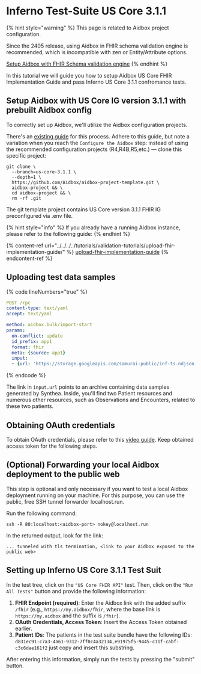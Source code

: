 # Inferno Test-Suite US Core 3.1.1

{% hint style="warning" %}
This page is related to Aidbox project configuration.

Since the 2405 release, using Aidbox in FHIR schema validation engine is recommended, which is incompatible with zen or Entity/Attribute options.

[Setup Aidbox with FHIR Schema validation engine](broken-reference/)
{% endhint %}

In this tutorial we will guide you how to setup Aidbox US Core FHIR Implementation Guide and pass Inferno US Core 3.1.1 confromance tests.

## Setup Aidbox with US Core IG version 3.1.1 with prebuilt Aidbox config

To correctly set up Aidbox, we'll utilize the Aidbox configuration projects.

There's an [existing guide](broken-reference/) for this process. Adhere to this guide, but note a variation when you reach the `Configure the Aidbox` step: instead of using the recommended configuration projects (R4,R4B,R5,etc.) — clone this specific project:

```
git clone \
  --branch=us-core-3.1.1 \
  --depth=1 \
  https://github.com/Aidbox/aidbox-project-template.git \
  aidbox-project && \
  cd aidbox-project && \
  rm -rf .git
```

The git template project contains US Core version 3.1.1 FHIR IG preconfigured via .env file.

{% hint style="info" %}
If you already have a running Aidbox instance, please refer to the following guide:
{% endhint %}

{% content-ref url="../../../../tutorials/validation-tutorials/upload-fhir-implementation-guide/" %}
[upload-fhir-implementation-guide](../../../../tutorials/validation-tutorials/upload-fhir-implementation-guide/)
{% endcontent-ref %}

## Uploading test data samples

{% code lineNumbers="true" %}
```yaml
POST /rpc
content-type: text/yaml
accept: text/yaml

method: aidbox.bulk/import-start
params:
  on-conflict: update
  id_prefix: app1
  format: fhir
  meta: {source: app1}
  input:
  - {url: 'https://storage.googleapis.com/samurai-public/inf-ts.ndjson.gz'}
```
{% endcode %}

The link in `input.url` points to an archive containing data samples generated by Synthea. Inside, you'll find two Patient resources and numerous other resources, such as Observations and Encounters, related to these two patients.

## Obtaining OAuth credentials

To obtain OAuth credentials, please refer to this [video guide](../../../../tutorials/security-access-control-tutorials/client-credentials-grant.md#auth-sandbox). Keep obtained access token for the following steps.

## (Optional) Forwarding your local Aidbox deployment to the public web

This step is optional and only necessary if you want to test a local Aidbox deployment running on your machine. For this purpose, you can use the public, free SSH tunnel forwarder localhost.run.

Run the following command:

`ssh -R 80:localhost:<aidbox-port> nokey@localhost.run`

In the returned output, look for the link:

```
... tunneled with tls termination, <link to your Aidbox exposed to the public web>
```

## Setting up Inferno US Core 3.1.1 Test Suit

In the test tree, click on the `"US Core FHIR API"` test. Then, click on the `"Run All Tests"` button and provide the following information:

1. **FHIR Endpoint (required)**: Enter the Aidbox link with the added suffix `/fhir` (e.g., `https://my.aidbox/fhir`, where the base link is `https://my.aidbox` and the suffix is `/fhir`).
2. **OAuth Credentials, Access Token**: Insert the Access Token obtained earlier.
3. **Patient IDs**: The patients in the test suite bundle have the following IDs: `d831ec91-c7a3-4a61-9312-7ff0c4a32134,e91975f5-9445-c11f-cabf-c3c6dae161f2` just copy and insert this substring.

After entering this information, simply run the tests by pressing the "submit" button.

